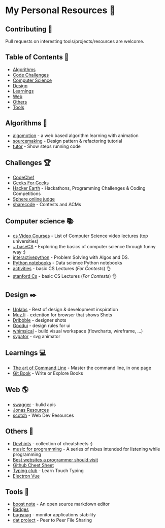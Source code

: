 # My Personal Resources  :wave:

## Contributing 🙏
Pull requests on interesting tools/projects/resources are welcome.

## Table of Contents 📜
  - [Algorithms](#algorithms)
  - [Code Challenges](#challenges)
  - [Computer Science](#computer-science)
  - [Design](#design)
  - [Learnings](#learnings)
  - [Web](#web)
  - [Others](#others)
  - [Tools](#tools)

## Algorithms 📓

* [algomotion](http://algomation.com) - a web based algorithm learning with animation
* [sourcemaking](http://sourcemaking.com) - Design pattern & refactoring tutorial
* [tutor](http://pythontutor.com) - Show steps running code

## Challenges 🏆

* [CodeChef](https://www.codechef.com/problems/easy)
* [Geeks For Geeks](practice.geeksforgeeks.org)
* [Hacker Earth](https://www.hackerearth.com/challenges/) - Hackathons, Programming Challenges & Coding Competitions
* [Sphere online judge](https://www.spoj.com/problems/classical/)
* [sharecode](https://sharecode.io/) - Contests and ACMs


## Computer science 📚

* [cs Video Courses](https://github.com/Developer-Y/cs-video-courses) - List of Computer Science video lectures (top universities)
* [~ baseCS](https://medium.com/basecs) - Exploring the basics of computer science through funny way :)
* [interactivepython](http://interactivepython.org/runestone/static/pythonds/index.html) - Problem Solving with Algos and DS.
* [Python notebooks](https://github.com/donnemartin/data-science-ipython-notebooks) - Data science Python notebooks
* [activities](https://activities.tjhsst.edu/sct/lectures.php) - basic CS Lectures (*For Contests*) 👌
* [stanford Cs](http://web.stanford.edu/class/cs97si/) - basic CS Lectures (*For Contests*) 👌

## Design ✒️

* [Uplabs](http://uplabs.com) - Best of design & development inspiration
* [Muz.li](https://Muz.li) - extention for browser that shows Shots
* [Dribbble](https://dribbble.com/) - designer shots
* [Goodui](https://goodui.org/) - design rules for ui
* [whimsical](https://whimsical.co/) - build visual workspace (flowcharts, wireframe, ...)
* [svgator](https://app.svgator.com/) - svg animator

## Learnings 💻

* [The art of Command Line](http://github.com/jlevy/the-art-of-command-line) - Master the command line, in one page
* [Git Book](https://www.gitbook.com) - Write or Explore Books

## Web 🌎

* [swagger](https://swagger.io) - bulid apis
* [Jonas Resources](http://codingheroes.io/resources/)
* [scotch](https://scotch.io) - Web Dev Resources


## Others 👀

* [Devhints](https://devhints.io) - collection of cheatsheets :)
* [music for programming](http://musicforprogramming.net) - A series of mixes intended for listening while programming
* [Best websites a programmer should visit](https://github.com/sdmg15/Best-websites-a-programmer-should-visit)
* [Github Cheet Sheet](https://github.com/tiimgreen/github-cheat-sheet#readme)
* [Typing club](https://www.typingclub.com/) - Learn Touch Typing
* [ Electron Vue](https://simulatedgreg.gitbooks.io)

## Tools 🔨

* [boost note](https://boostnote.io) - An open source markdown editor
* [Badges](https://forthebadge.com/)
* [bugsnag](https://www.bugsnag.com/) - monitor applications stability
* [dat project](https://datproject.org/) - Peer to Peer File Sharing
